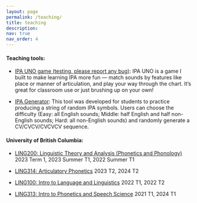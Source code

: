 ```yaml
---
layout: page
permalink: /teaching/
title: teaching
description:
nav: true
nav_order: 4
---
```


#### Teaching tools:

- [IPA UNO game (testing, please report any bug)](https://ipa-uno.onrender.com/): IPA UNO is a game I built to make learning IPA more fun — match sounds by features like place or manner of articulation, and play your way through the chart. It’s great for classroom use or just brushing up on your own!

- [IPA Generator](https://experiment.linguistics.ubc.ca/IPA_generator/): This tool was developed for students to practice producing a string of random IPA symbols. Users can choose the difficulty (Easy: all English sounds; Middle: half English and half non-English sounds; Hard: all non-English sounds) and randomly generate a CV/CVCV/CVCVCV sequence.

#### University of British Columbia:

- [LING200: Linguistic Theory and Analysis (Phonetics and Phonology)](https://courses.students.ubc.ca/cs/courseschedule?pname=subjarea&tname=subj-course&dept=LING&course=200) 2023 Term 1, 2023 Summer T1, 2022 Summer T1

- [LING314: Articulatory Phonetics](https://courses.students.ubc.ca/cs/courseschedule?pname=subjarea&tname=subj-course&dept=LING&course=314) 2023 T2, 2024 T2

- [LING100: Intro to Language and Linguistics](https://courses.students.ubc.ca/cs/courseschedule?pname=subjarea&tname=subj-course&dept=LING&course=100) 2022 T1, 2022 T2

- [LING313: Intro to Phonetics and Speech Science](https://courses.students.ubc.ca/cs/courseschedule?pname=subjarea&tname=subj-course&dept=LING&course=313) 2021 T1, 2024 T1
